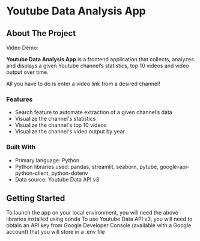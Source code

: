 # Youtube Data Analysis App

## About The Project

Video Demo: 

**Youtube Data Analysis App** is a frontend application that collects, analyzes and displays a given Youtube channel’s statistics, top 10 videos and video output over time.

All you have to do is enter a video link from a desired channel!

### Features

- Search feature to automate extraction of a given channel’s data 
- Visualize the channel's statistics
- Visualize the channel's top 10 videos
- Visualize the channel's video output by year

### Built With

- Primary language: Python
- Python libraries used: pandas, streamlit, seaborn, pytube, google-api-python-client, python-dotenv
- Data source: Youtube Data API v3

<!-- GETTING STARTED -->

## Getting Started

To launch the app on your local environment, you will need the above libraries installed using conda
To use Youtube Data API v3, you will need to obtain an API key from Google Developer Console (available with a Google account) that you will store in a .env file


